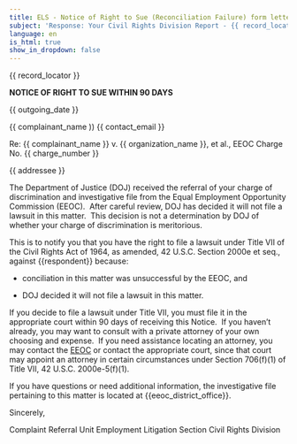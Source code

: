 ```yaml
---
title: ELS - Notice of Right to Sue (Reconciliation Failure) form letter
subject: 'Response: Your Civil Rights Division Report - {{ record_locator }} from the {{ section_name }} Section'
language: en
is_html: true
show_in_dropdown: false
---
```


{{ record_locator }}

**NOTICE OF RIGHT TO SUE WITHIN 90 DAYS**

{{ outgoing_date }}

{{ complainant_name ))
{{ contact_email }}

Re: {{ complainant_name }} v. {{ organization_name }}, et al.,
EEOC Charge No. {{ charge_number }}

{{ addressee }}

The Department of Justice (DOJ) received the referral of your charge of discrimination and investigative file from the Equal Employment Opportunity Commission (EEOC).  After careful review, DOJ has decided it will not file a lawsuit in this matter.  This decision is not a determination by DOJ of whether your charge of discrimination is meritorious.

This is to notify you that you have the right to file a lawsuit under Title VII of the Civil Rights Act of 1964, as amended, 42 U.S.C. Section 2000e et seq., against {{respondent}} because:

- conciliation in this matter was unsuccessful by the EEOC, and

- DOJ decided it will not file a lawsuit in this matter.

If you decide to file a lawsuit under Title VII, you must file it in the appropriate court within 90 days of receiving this Notice.  If you haven’t already, you may want to consult with a private attorney of your own choosing and expense.  If you need assistance locating an attorney, you may contact the [EEOC](https://www.eeoc.gov/filing-lawsuit) or contact the appropriate court, since that court may appoint an attorney in certain circumstances under Section 706(f)(1) of Title VII, 42 U.S.C. 2000e-5(f)(1).

If you have questions or need additional information, the investigative file pertaining to this matter is located at {{eeoc_district_office}}.

Sincerely,

Complaint Referral Unit
Employment Litigation Section
Civil Rights Division
